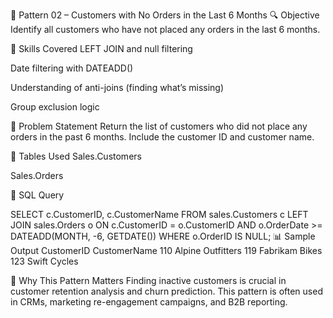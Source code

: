 📘 Pattern 02 – Customers with No Orders in the Last 6 Months
🔍 Objective
Identify all customers who have not placed any orders in the last 6 months.

🧠 Skills Covered
LEFT JOIN and null filtering

Date filtering with DATEADD()

Understanding of anti-joins (finding what’s missing)

Group exclusion logic

🧾 Problem Statement
Return the list of customers who did not place any orders in the past 6 months. Include the customer ID and customer name.

🧱 Tables Used
Sales.Customers

Sales.Orders

🧮 SQL Query

SELECT 
  c.CustomerID, 
  c.CustomerName 
FROM sales.Customers c
LEFT JOIN sales.Orders o 
  ON c.CustomerID = o.CustomerID 
  AND o.OrderDate >= DATEADD(MONTH, -6, GETDATE())
WHERE o.OrderID IS NULL;
📊 Sample Output
CustomerID	CustomerName
110	Alpine Outfitters
119	Fabrikam Bikes
123	Swift Cycles

🎯 Why This Pattern Matters
Finding inactive customers is crucial in customer retention analysis and churn prediction. This pattern is often used in CRMs, marketing re-engagement campaigns, and B2B reporting.

